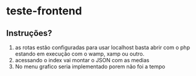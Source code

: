 # teste-frontend

## Instruções?
1. as rotas estão configuradas para usar localhost basta abrir com o php estando em execução com o wamp, xamp ou outro.
2. acessando o index vai montar o JSON com as medias 
3.  No menu grafico seria implementado porem não foi a tempo


